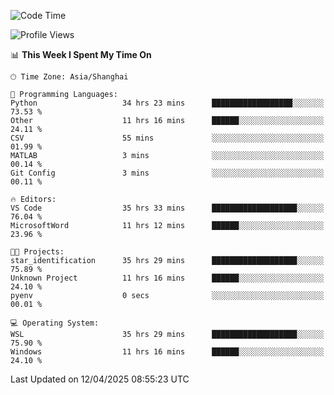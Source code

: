 <!--START_SECTION:waka-->
![Code Time](http://img.shields.io/badge/Code%20Time-2%2C595%20hrs%2053%20mins-blue)

![Profile Views](http://img.shields.io/badge/Profile%20Views-0-blue)

📊 **This Week I Spent My Time On** 

```text
🕑︎ Time Zone: Asia/Shanghai

💬 Programming Languages: 
Python                   34 hrs 23 mins      ██████████████████░░░░░░░   73.53 % 
Other                    11 hrs 16 mins      ██████░░░░░░░░░░░░░░░░░░░   24.11 % 
CSV                      55 mins             ░░░░░░░░░░░░░░░░░░░░░░░░░   01.99 % 
MATLAB                   3 mins              ░░░░░░░░░░░░░░░░░░░░░░░░░   00.14 % 
Git Config               3 mins              ░░░░░░░░░░░░░░░░░░░░░░░░░   00.11 % 

🔥 Editors: 
VS Code                  35 hrs 33 mins      ███████████████████░░░░░░   76.04 % 
MicrosoftWord            11 hrs 12 mins      ██████░░░░░░░░░░░░░░░░░░░   23.96 % 

🐱‍💻 Projects: 
star_identification      35 hrs 29 mins      ███████████████████░░░░░░   75.89 % 
Unknown Project          11 hrs 16 mins      ██████░░░░░░░░░░░░░░░░░░░   24.10 % 
pyenv                    0 secs              ░░░░░░░░░░░░░░░░░░░░░░░░░   00.01 % 

💻 Operating System: 
WSL                      35 hrs 29 mins      ███████████████████░░░░░░   75.90 % 
Windows                  11 hrs 16 mins      ██████░░░░░░░░░░░░░░░░░░░   24.10 % 
```


 Last Updated on 12/04/2025 08:55:23 UTC
<!--END_SECTION:waka-->